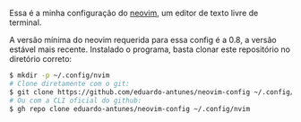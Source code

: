 Essa é a minha configuração do [neovim](https://neovim.io/), um editor de texto livre de terminal.

A versão mínima do neovim requerida para essa config é a 0.8, a versão estável mais recente. Instalado o programa, basta clonar este repositório no diretório correto:

```sh
$ mkdir -p ~/.config/nvim
# Clone diretamente com o git:
$ git clone https://github.com/eduardo-antunes/neovim-config ~/.config/nvim
# Ou com a CLI oficial do github:
$ gh repo clone eduardo-antunes/neovim-config ~/.config/nvim
```
